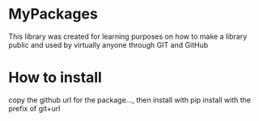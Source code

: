 # MyPackages
This library was created for learning purposes on how to make a library public and used by virtually anyone through GIT and GitHub

# How to install
copy the github url for the package...,
then install with pip install with the prefix of git+url
